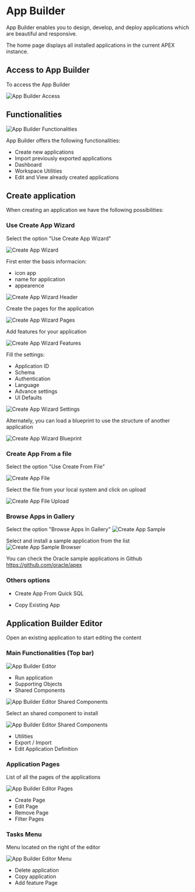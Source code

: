 # App Builder

App Builder enables you to design, develop, and deploy applications which are beautiful and responsive.

The home page displays all installed applications in the current APEX instance.

## Access to App Builder

To access the App Builder

![App Builder Access](images/app_builder_access.png)

## Functionalities

![App Builder Functionalities](images/app_builder_functionalities.png)

App Builder offers the following functionalities:

- Create new applications
- Import previously exported applications
- Dashboard
- Workspace Utilities
- Edit and View already created applications

## Create application

When creating an application we have the following possibilities:

### Use Create App Wizard

Select the option "Use Create App Wizard"

![Create App Wizard](images/app_builder_create_wizard.png)

First enter the basis informacion:

- icon app
- name for application
- appearence

![Create App Wizard Header](images/app_builder_create_wizard_header.png)

Create the pages for the application

![Create App Wizard Pages](images/app_builder_create_wizard_pages.png)

Add features for your application

![Create App Wizard Features](images/app_builder_create_wizard_features.png)

Fill the settings:

- Application ID
- Schema
- Authentication
- Language
- Advance settings
- UI Defaults

![Create App Wizard Settings](images/app_builder_create_wizard_settings.png)

Alternately, you can load a blueprint to use the structure of another application

![Create App Wizard Blueprint](images/app_builder_create_wizard_blueprints.png)

### Create App From a file

Select the option "Use Create From File"

![Create App File](images/app_builder_create_file.png)

Select the file from your local system and click on upload

![Create App File Upload](images/app_builder_create_file_upload.png)

### Browse Apps in Gallery

Select the option "Browse Apps In Gallery"
![Create App Sample](images/app_builder_create_sample.png)

Select and install a sample application from the list
![Create App Sample Browser](images/app_builder_create_sample_browse.png)

You can check the Oracle sample applications in Github
https://github.com/oracle/apex

### Others options

- Create App From Quick SQL

- Copy Existing App

## Application Builder Editor

Open an existing application to start editing the content

### Main Functionalities (Top bar)

![App Builder Editor](images/app_builder_editor.png)

- Run application
- Supporting Objects
- Shared Components

![App Builder Editor Shared Components](images/app_builder_editor_shared_comp.png)

Select an shared component to install

![App Builder Editor Shared Components](images/app_builder_editor_shared_comp_list.png)

- Utilities
- Export / Import
- Edit Application Definition

### Application Pages

List of all the pages of the applications

![App Builder Editor Pages](images/app_builder_editor_pages.png)

- Create Page
- Edit Page
- Remove Page
- Filter Pages

### Tasks Menu

Menu located on the right of the editor

![App Builder Editor Menu](images/app_builder_editor_tasks.png)

- Delete application
- Copy application
- Add feature Page

